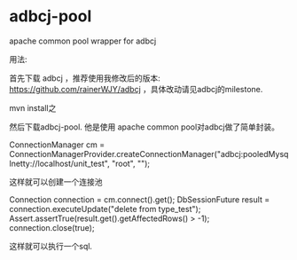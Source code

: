 adbcj-pool
==========

apache common pool wrapper for adbcj 

用法:

首先下载 adbcj ，推荐使用我修改后的版本: https://github.com/rainerWJY/adbcj ，具体改动请见adbcj的milestone.

mvn install之

然后下载adbcj-pool. 他是使用 apache common pool对adbcj做了简单封装。

ConnectionManager cm = ConnectionManagerProvider.createConnectionManager("adbcj:pooledMysqlnetty://localhost/unit_test",
                                             "root",
                                             "");
                                             
这样就可以创建一个连接池

Connection connection = cm.connect().get();
        DbSessionFuture<Result> result = connection.executeUpdate("delete from type_test");
        Assert.assertTrue(result.get().getAffectedRows() > -1);
        connection.close(true);
        
这样就可以执行一个sql. 
